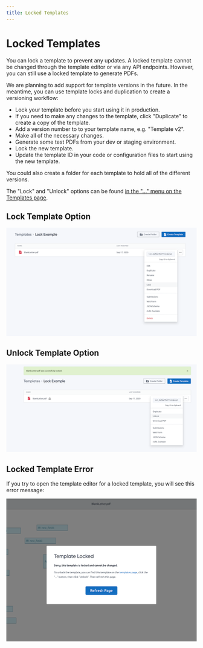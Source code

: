 ```yaml
---
title: Locked Templates
---
```


# Locked Templates

You can lock a template to prevent any updates. A locked template cannot be changed through the template editor or via any API endpoints.
However, you can still use a locked template to generate PDFs.

We are planning to add support for template versions in the future. In the meantime, you can use template locks and duplication to create a versioning workflow:

- Lock your template before you start using it in production.
- If you need to make any changes to the template, click "Duplicate" to create a copy of the template.
- Add a version number to to your template name, e.g. "Template v2".
- Make all of the necessary changes.
- Generate some test PDFs from your dev or staging environment.
- Lock the new template.
- Update the template ID in your code or configuration files to start using the new template.

You could also create a folder for each template to hold all of the different versions.

The "Lock" and "Unlock" options can be found [in the "..." menu on the Templates page](https://app.docspring.com/templates).

## Lock Template Option

![Lock template option](./lock-template-option.png)

## Unlock Template Option

![Unlock template option](./unlock-template-option.png)

## Locked Template Error

If you try to open the template editor for a locked template, you will see this error message:

![Locked template error](./locked-template.png)
